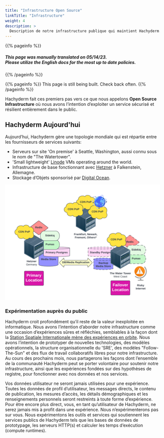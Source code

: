 ```yaml
---
title: "Infrastructure Open Source"
linkTitle: "Infrastructure"
weight: 4
description: >
  Description de notre infrastructure publique qui maintient Hachyderm en ligne.
---
```


{{% pageinfo %}}
<h5 class="text-center">This page was manually translated on 05/14/23. </br>Please utilize the English docs for the most up to date policies.</h5>
{{% /pageinfo %}}

{{% pageinfo %}}
This page is still being built. Check back often.
{{% /pageinfo %}}

Hachyderm fait ces premiers pas vers ce que nous appelons **Open Source Infrastructure** où nous avons l’intention d’exploiter un service sécurisé et résilient entièrement dans le public.

## Hachyderm Aujourd'hui

Aujourd’hui, Hachyderm gère une topologie mondiale qui est répartie entre les fournisseurs de services suivants:

 - Serveurs sur site 'On premise' à Seattle, Washington, aussi connu sous le nom de "The Watertower".
 - 'Small lightweight' [Linode](https://www.linode.com/) VMs operating around the world.
 - Infrastructure de base fonctionnant avec [Hetzner](https://www.hetzner.com/) à Falkenstein, Allemagne.
 - Stockage d’Objets sponsorisé par [Digital Ocean](https://www.digitalocean.com/products/spaces).

![](topology-v2.png)

### Expérimentation auprès du public

Hachyderm croit profondément qu’il reste de la valeur inexploitée en informatique. Nous avons l’intention d’aborder notre infrastructure comme une occasion d’expériences sûres et réfléchies, semblables à la façon dont la [Station Spatiale Internationale mène des expériences en orbite](https://www.nasa.gov/mission_pages/station/research/experiments_category). Nous avons l’intention de prototyper de nouvelles technologies, des modèles opérationnels, la structure organisationnelle du 'SRE', des modèles "Follow-The-Sun" et des flux de travail collaboratifs libres pour notre infrastructure. Au cours des prochains mois, nous partagerons les façons dont l’ensemble de la communauté Hachyderm peut se porter volontaire pour soutenir notre infrastructure, ainsi que les expériences fondées sur des hypothèses de registre, pour fonctionner avec nos données et nos services. 

Vos données utilisateur ne seront jamais utilisées pour une expérience. Toutes les données de profil d’utilisateur, les messages directs, le contenu de publication, les mesures d’accès, les détails démographiques et les renseignements personnels seront restreints à toute forme d’expérience. Pour être encore plus direct, vous, en tant qu’utilisateur de Hachyderm, ne serez jamais mis à profit dans une expérience. Nous n’expérimenterons pas sur vous. Nous expérimentons les outils et services qui soutiennent les services publics de Hachyderm tels que les bases de données de prototypage, les serveurs HTTP(s) et calculer les temps d’exécution (compute runtimes).
